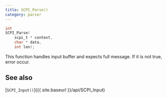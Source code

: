 ```yaml
---
title: SCPI_Parse()
category: parser
---
```


```c
int
SCPI_Parse(
    scpi_t * context,
    char * data,
    int len);
```

This function handles input buffer and expects full message. If it is not true, error occur.

See also
---
[`SCPI_Input()`]({{ site.baseurl }}/api/SCPI_Input)